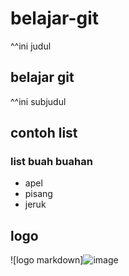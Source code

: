 # belajar-git
^^ini judul
## belajar git
^^ini subjudul
## contoh list
### list buah buahan
- apel
- pisang
- jeruk
## logo
![logo markdown]![image](https://github.com/makkyai/projek-belajar/assets/168884390/8e194440-32fa-4f95-836f-328d763f405c)


